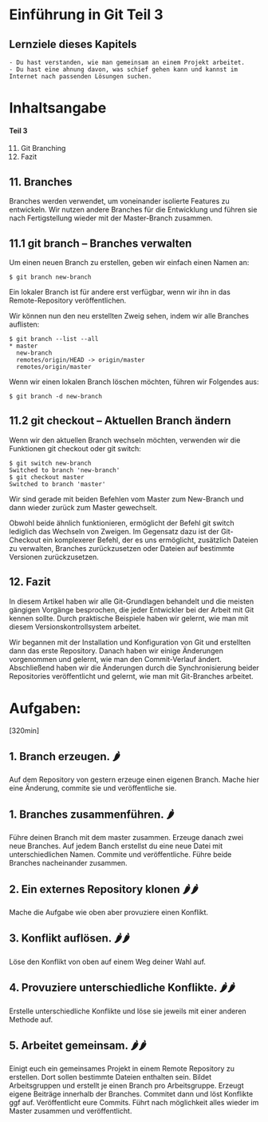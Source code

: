 # Einführung in Git Teil 3

## Lernziele dieses Kapitels
    - Du hast verstanden, wie man gemeinsam an einem Projekt arbeitet.
    - Du hast eine ahnung davon, was schief gehen kann und kannst im Internet nach passenden Lösungen suchen.

# Inhaltsangabe

#### Teil 3
11. Git Branching
12. Fazit


## 11. Branches

Branches werden verwendet, um voneinander isolierte Features zu entwickeln. Wir nutzen andere Branches für die Entwicklung und führen sie nach Fertigstellung wieder mit der Master-Branch zusammen.

## 11.1 git branch – Branches verwalten
Um einen neuen Branch zu erstellen, geben wir einfach einen Namen an:

```console
$ git branch new-branch
```

Ein lokaler Branch ist für andere erst verfügbar, wenn wir ihn in das Remote-Repository veröffentlichen.

Wir können nun den neu erstellten Zweig sehen, indem wir alle Branches auflisten:

```console
$ git branch --list --all
* master
  new-branch
  remotes/origin/HEAD -> origin/master
  remotes/origin/master
```

Wenn wir einen lokalen Branch löschen möchten, führen wir Folgendes aus:

```console
$ git branch -d new-branch
```

## 11.2 git checkout – Aktuellen Branch ändern
Wenn wir den aktuellen Branch wechseln möchten, verwenden wir die Funktionen git checkout oder git switch:

```console
$ git switch new-branch
Switched to branch 'new-branch'
$ git checkout master
Switched to branch 'master'
```

Wir sind gerade mit beiden Befehlen vom Master zum New-Branch und dann wieder zurück zum Master gewechselt.

Obwohl beide ähnlich funktionieren, ermöglicht der Befehl git switch lediglich das Wechseln von Zweigen. Im Gegensatz dazu ist der Git-Checkout ein komplexerer Befehl, der es uns ermöglicht, zusätzlich Dateien zu verwalten, Branches zurückzusetzen oder Dateien auf bestimmte Versionen zurückzusetzen.

## 12. Fazit
In diesem Artikel haben wir alle Git-Grundlagen behandelt und die meisten gängigen Vorgänge besprochen, die jeder Entwickler bei der Arbeit mit Git kennen sollte. Durch praktische Beispiele haben wir gelernt, wie man mit diesem Versionskontrollsystem arbeitet.

Wir begannen mit der Installation und Konfiguration von Git und erstellten dann das erste Repository. Danach haben wir einige Änderungen vorgenommen und gelernt, wie man den Commit-Verlauf ändert. Abschließend haben wir die Änderungen durch die Synchronisierung beider Repositories veröffentlicht und gelernt, wie man mit Git-Branches arbeitet.


# Aufgaben:
[320min]


## 1. Branch erzeugen. 🌶️
Auf dem Repository von gestern erzeuge einen eigenen Branch.
Mache hier eine Änderung, commite sie und veröffentliche sie.

## 1. Branches zusammenführen. 🌶️
Führe deinen Branch mit dem master zusammen.
Erzeuge danach zwei neue Branches. Auf jedem Banch erstellst du eine neue Datei mit unterschiedlichen Namen. Commite und veröffentliche.
Führe beide Branches nacheinander zusammen.

## 2. Ein externes Repository klonen 🌶️🌶️
Mache die Aufgabe wie oben aber provuziere einen Konflikt.

## 3. Konflikt auflösen. 🌶️🌶️
Löse den Konflikt von oben auf einem Weg deiner Wahl auf.

## 4. Provuziere unterschiedliche Konflikte. 🌶️🌶️
Erstelle unterschiedliche Konflikte und löse sie jeweils mit einer anderen Methode auf.

## 5. Arbeitet gemeinsam. 🌶️🌶️
Einigt euch ein gemeinsames Projekt in einem Remote Repository zu erstellen. Dort sollen bestimmte Dateien enthalten sein.
Bildet Arbeitsgruppen und erstellt je einen Branch pro Arbeitsgruppe.
Erzeugt eigene Beiträge innerhalb der Branches. Commitet dann und löst Konflikte ggf auf. Veröffentlicht eure Commits.
Führt nach möglichkeit alles wieder im Master zusammen und veröffentlicht.